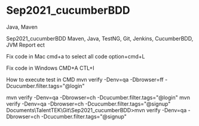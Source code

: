 # Sep2021_cucumberBDD
Java, Maven

Sep2021_cucumberBDD
Maven, Java, TestNG, Git, Jenkins, CucumberBDD, JVM Report ect

Fix code in Mac
cmd+a to select all code option+cmd+L

Fix code in Windows
CMD+A CTL+I

How to execute test in CMD
mvn verify -Denv=qa -Dbrowser=ff -Dcucumber.filter.tags="@login"

mvn verify -Denv=qa -Dbrowser=ch -Dcucumber.filter.tags="@login"
mvn verify -Denv=qa -Dbrowser=ch -Dcucumber.filter.tags="@signup"
Documents\TalentTEK\Git\Sep2021_cucumberBDD>mvn verify -Denv=qa -Dbrowser=ch -Dcucumber.filter.tags="@signup"
